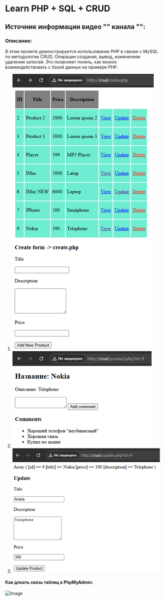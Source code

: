 # Learn PHP + SQL + CRUD

## Источник информации видео "" канала "": 
### Описание: 
В этом проекте демонстрируется использование PHP в связке с MySQL по методологии CRUD.
Опирации создания, вывод, измененияи удаления записей. 
Это позволяет понять, как можно взаимодействовать с базой данных на примере PHP.

1. ![Alt text](image.png)
2. ![Alt text](image-1.png)
3. ![Alt text](image-2.png)


#### Как длеать связь таблиц в PhpMyAdmin:
![Image](https://github.com/user-attachments/assets/5d346311-bb32-46fe-851e-184c78870291)